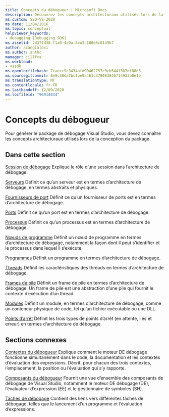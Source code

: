 ```yaml
---
title: Concepts du débogueur | Microsoft Docs
description: Découvrez les concepts architecturaux utilisés lors de la conception du package de débogage Visual Studio pour vous aider à créer ce package.
ms.custom: SEO-VS-2020
ms.date: 11/04/2016
ms.topic: conceptual
helpviewer_keywords:
- debugging [Debugging SDK]
ms.assetid: 2d371d38-f1a0-4a9a-8ea3-100e8c0149b7
author: acangialosi
ms.author: anthc
manager: jillfra
ms.workload:
- vssdk
ms.openlocfilehash: 7caecc9c3434afd90462757c9cb544f387df88d3
ms.sourcegitcommit: 8e9c38da7bcfbe9a461c378083846714933a0e1e
ms.translationtype: MT
ms.contentlocale: fr-FR
ms.lasthandoff: 12/09/2020
ms.locfileid: "96914034"
---
```

# <a name="debugger-concepts"></a>Concepts du débogueur
Pour générer le package de débogage Visual Studio, vous devez connaître les concepts architecturaux utilisés lors de la conception du package.

## <a name="in-this-section"></a>Dans cette section
 [Session de débogage](../../extensibility/debugger/debug-session.md) Explique le rôle d’une session dans l’architecture de débogage.

 [Serveurs](../../extensibility/debugger/servers-visual-studio-sdk.md) Définit ce qu’un serveur est en termes d’architecture de débogage, en termes abstraits et physiques.

 [Fournisseurs de port](../../extensibility/debugger/port-suppliers.md) Définit ce qu’un fournisseur de ports est en termes d’architecture de débogage.

 [Ports](../../extensibility/debugger/ports.md) Définit ce qu’un port est en termes d’architecture de débogage.

 [Processus](../../extensibility/debugger/processes.md) Définit ce qu’un processus est en termes d’architecture de débogage.

 [Nœuds de programme](../../extensibility/debugger/program-nodes.md) Définit un nœud de programme en termes d’architecture de débogage, notamment la façon dont il peut s’identifier et le processus dans lequel il s’exécute.

 [Programmes](../../extensibility/debugger/programs.md) Définit un programme en termes d’architecture de débogage.

 [Threads](../../extensibility/debugger/threads.md) Définit les caractéristiques des threads en termes d’architecture de débogage.

 [Frames de pile](../../extensibility/debugger/stack-frames.md) Définit un frame de pile en termes d’architecture de débogage. Un frame de pile est une abstraction d’une pile qui fournit le contexte d’exécution d’un thread.

 [Modules](../../extensibility/debugger/modules.md) Définit un module, en termes d’architecture de débogage, comme un conteneur physique de code, tel qu’un fichier exécutable ou une DLL.

 [Points d’arrêt](../../extensibility/debugger/breakpoints-visual-studio-sdk.md) Définit les trois types de points d’arrêt (en attente, liés et erreur) en termes d’architecture de débogage.

## <a name="related-sections"></a>Sections connexes
 [Contextes du débogueur](../../extensibility/debugger/debugger-contexts.md) Explique comment le moteur DE débogage fonctionne simultanément dans le code, la documentation et les contextes d’évaluation des expressions. Décrit, pour chacun des trois contextes, l’emplacement, la position ou l’évaluation qui s’y rapporte.

 [Composants du débogueur](../../extensibility/debugger/debugger-components.md) Fournit une vue d’ensemble des composants de débogage de Visual Studio, notamment le moteur DE débogage (DE), l’évaluateur d’expression (EE) et le gestionnaire de symboles (SH).

 [Tâches de débogage](../../extensibility/debugger/debugging-tasks.md) Contient des liens vers différentes tâches de débogage, telles que le lancement d’un programme et l’évaluation d’expressions.
